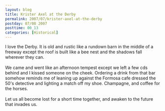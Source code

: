 ```yaml
---
layout: blog
title: Krister Axel at the Derby
permalink: 2007/07/krister-axel-at-the-derby
postday: 07/08 2007
posttime: 00_13
categories: [Historical]
---
```


<p>I love the Derby. It is old and rustic like a rundown barn in the middle of a freeway except the roof is built like a bee nest and the shadows fall wherever they can.<br /><br />
We came and went like an afternoon tempest except we left a few cds behind and I kissed someone on the cheek. Ordering a drink from that bar somehow reminds me of leaning up against the Formosa cafe dressed the 50's detective and lighting a match off my shoe. Champagne, and coffee for the horses.<br /><br />
Let us all become lost for a short time together, and awaken to the future that invades us.<br /><br /></p>
